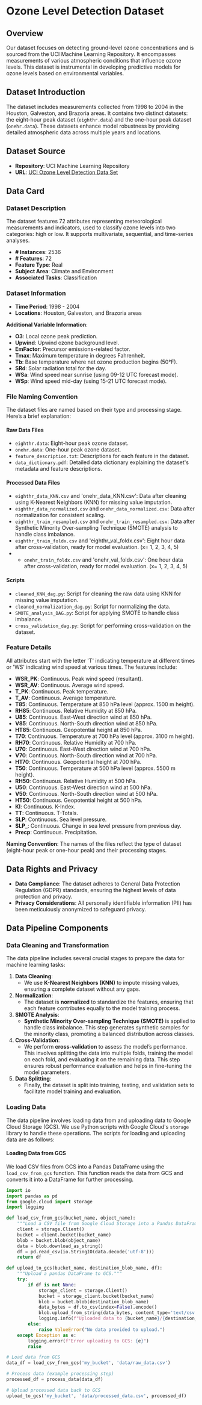 # Ozone Level Detection Dataset

## Overview
Our dataset focuses on detecting ground-level ozone concentrations and is sourced from the UCI Machine Learning Repository. It encompasses measurements of various atmospheric conditions that influence ozone levels. This dataset is instrumental in developing predictive models for ozone levels based on environmental variables.

## Dataset Introduction
The dataset includes measurements collected from 1998 to 2004 in the Houston, Galveston, and Brazoria areas. It contains two distinct datasets: the eight-hour peak dataset (`eighthr.data`) and the one-hour peak dataset (`onehr.data`). These datasets enhance model robustness by providing detailed atmospheric data across multiple years and locations.

## Dataset Source
- **Repository**: UCI Machine Learning Repository
- **URL**: [UCI Ozone Level Detection Data Set](https://archive.ics.uci.edu/ml/datasets/Ozone+Level+Detection)

## Data Card

### Dataset Description
The dataset features 72 attributes representing meteorological measurements and indicators, used to classify ozone levels into two categories: high or low. It supports multivariate, sequential, and time-series analyses.

- **# Instances**: 2536
- **# Features**: 72
- **Feature Type**: Real
- **Subject Area**: Climate and Environment
- **Associated Tasks**: Classification

### Dataset Information
- **Time Period**: 1998 - 2004
- **Locations**: Houston, Galveston, and Brazoria areas

**Additional Variable Information**:
- **O3**: Local ozone peak prediction.
- **Upwind**: Upwind ozone background level.
- **EmFactor**: Precursor emissions-related factor.
- **Tmax**: Maximum temperature in degrees Fahrenheit.
- **Tb**: Base temperature where net ozone production begins (50°F).
- **SRd**: Solar radiation total for the day.
- **WSa**: Wind speed near sunrise (using 09-12 UTC forecast mode).
- **WSp**: Wind speed mid-day (using 15-21 UTC forecast mode).

### File Naming Convention
The dataset files are named based on their type and processing stage. Here’s a brief explanation:

#### Raw Data Files
- `eighthr.data`: Eight-hour peak ozone dataset.
- `onehr.data`: One-hour peak ozone dataset.
- `feature_description.txt`: Descriptions for each feature in the dataset.
- `data_dictionary.pdf`: Detailed data dictionary explaining the dataset's metadata and feature descriptions.

#### Processed Data Files
- `eighthr_data_KNN.csv` and 'onehr_data_KNN.csv': Data after cleaning using K-Nearest Neighbors (KNN) for missing value imputation.
- `eighthr_data_normalized.csv` and `onehr_data_normalized.csv`: Data after normalization for consistent scaling.
- `eighthr_train_resampled.csv` and `onehr_train_resampled.csv`: Data after Synthetic Minority Over-sampling Technique (SMOTE) analysis to handle class imbalance.
- `eighthr_train_foldx.csv` and 'eighthr_val_foldx.csv': Eight hour data after cross-validation, ready for model evaluation. (x= 1, 2, 3, 4, 5)
- - `onehr_train_foldx.csv` and 'onehr_val_foldx.csv': One hour data after cross-validation, ready for model evaluation. (x= 1, 2, 3, 4, 5)

#### Scripts
- `cleaned_KNN_dag.py`: Script for cleaning the raw data using KNN for missing value imputation.
- `cleaned_normalization_dag.py`: Script for normalizing the data.
- `SMOTE_analysis_DAG.py`: Script for applying SMOTE to handle class imbalance.
- `cross_validation_dag.py`: Script for performing cross-validation on the dataset.

### Feature Details
All attributes start with the letter 'T' indicating temperature at different times or 'WS' indicating wind speed at various times. The features include:

- **WSR_PK**: Continuous. Peak wind speed (resultant).
- **WSR_AV**: Continuous. Average wind speed.
- **T_PK**: Continuous. Peak temperature.
- **T_AV**: Continuous. Average temperature.
- **T85**: Continuous. Temperature at 850 hPa level (approx. 1500 m height).
- **RH85**: Continuous. Relative Humidity at 850 hPa.
- **U85**: Continuous. East-West direction wind at 850 hPa.
- **V85**: Continuous. North-South direction wind at 850 hPa.
- **HT85**: Continuous. Geopotential height at 850 hPa.
- **T70**: Continuous. Temperature at 700 hPa level (approx. 3100 m height).
- **RH70**: Continuous. Relative Humidity at 700 hPa.
- **U70**: Continuous. East-West direction wind at 700 hPa.
- **V70**: Continuous. North-South direction wind at 700 hPa.
- **HT70**: Continuous. Geopotential height at 700 hPa.
- **T50**: Continuous. Temperature at 500 hPa level (approx. 5500 m height).
- **RH50**: Continuous. Relative Humidity at 500 hPa.
- **U50**: Continuous. East-West direction wind at 500 hPa.
- **V50**: Continuous. North-South direction wind at 500 hPa.
- **HT50**: Continuous. Geopotential height at 500 hPa.
- **KI**: Continuous. K-Index.
- **TT**: Continuous. T-Totals.
- **SLP**: Continuous. Sea level pressure.
- **SLP_**: Continuous. Change in sea level pressure from previous day.
- **Precp**: Continuous. Precipitation.

**Naming Convention**:
The names of the files reflect the type of dataset (eight-hour peak or one-hour peak) and their processing stages.

## Data Rights and Privacy
- **Data Compliance**: The dataset adheres to General Data Protection Regulation (GDPR) standards, ensuring the highest levels of data protection and privacy.
- **Privacy Considerations**: All personally identifiable information (PII) has been meticulously anonymized to safeguard privacy.

## Data Pipeline Components


### Data Cleaning and Transformation
The data pipeline includes several crucial stages to prepare the data for machine learning tasks:
1. **Data Cleaning**:
   - We use **K-Nearest Neighbors (KNN)** to impute missing values, ensuring a complete dataset without any gaps.
2. **Normalization**:
   - The dataset is **normalized** to standardize the features, ensuring that each feature contributes equally to the model training process.
3. **SMOTE Analysis**:
   - **Synthetic Minority Over-sampling Technique (SMOTE)** is applied to handle class imbalance. This step generates synthetic samples for the minority class, promoting a balanced distribution across classes.
4. **Cross-Validation**:
   - We perform **cross-validation** to assess the model’s performance. This involves splitting the data into multiple folds, training the model on each fold, and evaluating it on the remaining data. This step ensures robust performance evaluation and helps in fine-tuning the model parameters.
5. **Data Splitting**:
   - Finally, the dataset is split into training, testing, and validation sets to facilitate model training and evaluation.

### Loading Data

The data pipeline involves loading data from and uploading data to Google Cloud Storage (GCS). We use Python scripts with Google Cloud's `storage` library to handle these operations. The scripts for loading and uploading data are as follows:

#### Loading Data from GCS
We load CSV files from GCS into a Pandas DataFrame using the `load_csv_from_gcs` function. This function reads the data from GCS and converts it into a DataFrame for further processing.

```python
import io
import pandas as pd
from google.cloud import storage
import logging

def load_csv_from_gcs(bucket_name, object_name):
    """Load a CSV file from Google Cloud Storage into a Pandas DataFrame."""
    client = storage.Client()
    bucket = client.bucket(bucket_name)
    blob = bucket.blob(object_name)
    data = blob.download_as_string()
    df = pd.read_csv(io.StringIO(data.decode('utf-8')))
    return df

def upload_to_gcs(bucket_name, destination_blob_name, df):
    """Upload a pandas DataFrame to GCS."""
    try:
        if df is not None:
            storage_client = storage.Client()
            bucket = storage_client.bucket(bucket_name)
            blob = bucket.blob(destination_blob_name)
            data_bytes = df.to_csv(index=False).encode()
            blob.upload_from_string(data_bytes, content_type='text/csv')
            logging.info(f"Uploaded data to {bucket_name}/{destination_blob_name}")
        else:
            raise ValueError("No data provided to upload.")
    except Exception as e:
        logging.error(f"Error uploading to GCS: {e}")
        raise

# Load data from GCS
data_df = load_csv_from_gcs('my_bucket', 'data/raw_data.csv')

# Process data (example processing step)
processed_df = process_data(data_df)

# Upload processed data back to GCS
upload_to_gcs('my_bucket', 'data/processed_data.csv', processed_df)

